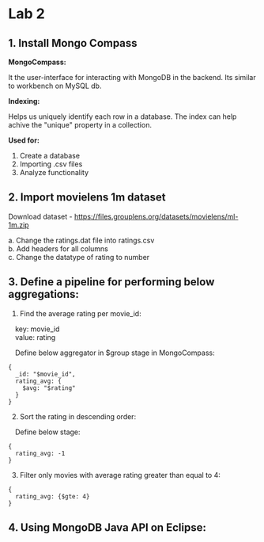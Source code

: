 # Lab 2

## 1. Install Mongo Compass

**MongoCompass:**

It the user-interface for interacting with MongoDB in the backend. Its similar to workbench on MySQL db.

**Indexing:**

Helps us uniquely identify each row in a database. The index can help achive the "unique" property in a collection.

**Used for:**

1. Create a database
2. Importing .csv files
3. Analyze functionality

## 2. Import movielens 1m dataset

Download dataset - https://files.grouplens.org/datasets/movielens/ml-1m.zip<br/>
 
a. Change the ratings.dat file into ratings.csv<br/>
b. Add headers for all columns<br/>
c. Change the datatype of rating to number<br/>

## 3. Define a pipeline for performing below aggregations:

1. Find the average rating per movie_id:

&emsp;key: movie_id<br/>
&emsp;value: rating

&emsp;Define below aggregator in $group stage in MongoCompass:
  ```
  {
    _id: "$movie_id",
    rating_avg: {
      $avg: "$rating"
    }
  }
  ```

2. Sort the rating in descending order: 

&emsp;Define below stage:
```
{
  rating_avg: -1
}
```

3. Filter only movies with average rating greater than equal to 4:

```
{
  rating_avg: {$gte: 4}
}
```
## 4. Using MongoDB Java API on Eclipse:







